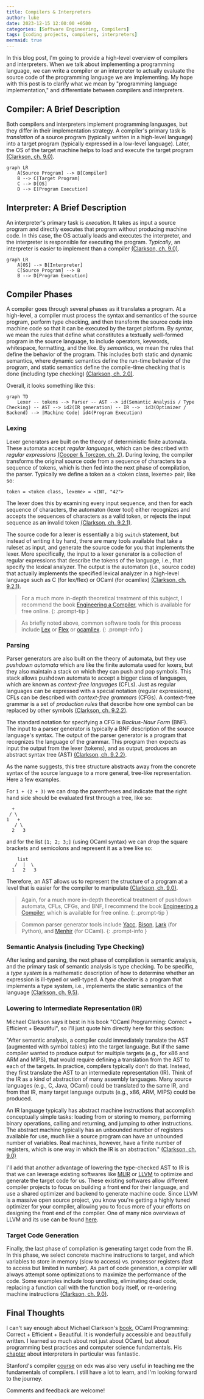 ```yaml
---
title: Compilers & Interpreters
author: luke
date: 2023-12-15 12:00:00 +0500
categories: [Software Engineering, Compilers]
tags: [coding projects, compilers, interpreters]
mermaid: true
---
```


In this blog post, I'm going to provide a high-level overview of compilers and interpreters. When we talk about implementing a programming language, we can write a compiler or an interpreter to actually evaluate the source code of the programming language we are implementing. My hope with this post is to clarify what we mean by "programming language implementation," and differentiate between compilers and interpreters. 

## Compiler: A Brief Description

Both compilers and interpreters implement programming languages, but they differ in their implementation strategy. A compiler's primary task is *translation* of a source program (typically written in a high-level language) into a target program (typically expressed in a low-level language). Later, the OS of the target machine helps to load and execute the target program [(Clarkson, ch. 9.0)](https://cs3110.github.io/textbook/chapters/interp/intro.html).

```mermaid
graph LR
    A[Source Program] --> B[Compiler]
    B --> C[Target Program]
    C --> D[OS]
    D --> E[Program Execution]
```

## Interpreter: A Brief Description

An interpreter's primary task is *execution*. It takes as input a source program and directly executes that program without producing machine code. In this case, the OS actually loads and executes the interpreter, and the interpreter is responsible for executing the program. *Typically*, an interpreter is easier to implement than a compiler [(Clarkson, ch. 9.0)](https://cs3110.github.io/textbook/chapters/interp/intro.html). 

```mermaid
graph LR
    A[OS] --> B[Interpreter]
    C[Source Program] --> B
    B --> D[Program Execution]
```

## Compiler Phases

A compiler goes through several phases as it translates a program. At a high-level, a compiler must process the syntax and semantics of the source program, perform type checking, and then transform the source code into machine code so that it can be executed by the target platform. By *syntax*, we mean the rules that define what constitutes a textually well-formed program in the source language, to include operators, keywords, whitespace, formatting, and the like. By *semantics*, we mean the rules that define the behavior of the program. This includes both static and dynamic semantics, where dynamic semantics define the run-time behavior of the program, and static semantics define the compile-time checking that is done (including type checking) [(Clarkson, ch. 2.0)](https://cs3110.github.io/textbook/chapters/basics/intro.html).

Overall, it looks something like this:


```mermaid
graph TD
    Lexer -- tokens --> Parser -- AST --> id(Semantic Analysis / Type Checking) -- AST --> id2(IR generation) -- IR -->  id3(Optimizer / Backend) --> |Machine Code| id4(Program Execution)
```


### Lexing

Lexer generators are built on the theory of deterministic finite automata. These automata accept *regular languages*, which can be described with *regular expressions* [(Cooper & Torczon, ch. 2)](https://dl.acm.org/doi/pdf/10.5555/2737838]). During lexing, the compiler transforms the original source code from a sequence of characters to a sequence of tokens, which is then fed into the next phase of compilation, the parser. Typically we define a token as a <token class, lexeme> pair, like so:
```
token = <token class, lexeme> = <INT, "42">
```

The lexer does this by examining every input sequence, and then for each sequence of characters, the automaton (lexer tool) either recognizes and accepts the sequences of characters as a valid token, or rejects the input sequence as an invalid token [(Clarkson, ch. 9.2.1)](https://cs3110.github.io/textbook/chapters/interp/parsing.html).

The source code for a lexer is essentially a big `switch` statement, but instead of writing it by hand, there are many tools available that take a ruleset as input, and generate the source code for you that implements the lexer. More specifically, the input to a lexer generator is a collection of regular expressions that describe the tokens of the language, i.e., that specify the lexical analyzer. The output is the automaton (i.e., source code) that actually implements the specified lexical analyzer in a high-level language such as C (for lex/flex) or OCaml (for ocamllex) [(Clarkson, ch. 9.2.1)](https://cs3110.github.io/textbook/chapters/interp/parsing.html).

> For a much more in-depth theoretical treatment of this subject, I recommend the book [Engineering a Compiler](https://dl.acm.org/doi/pdf/10.5555/2737838), which is available for free online.
{: .prompt-tip }

> As briefly noted above, common software tools for this process include [Lex](https://en.wikipedia.org/wiki/Lex_(software)) or [Flex](https://en.wikipedia.org/wiki/Flex_(lexical_analyser_generator)) or [ocamllex](https://v2.ocaml.org/manual/lexyacc.html).
{: .prompt-info }

### Parsing

Parser generators are also built on the theory of automata, but they use *pushdown automata* which are like the finite automata used for lexers, but they also maintain a stack on which they can push and pop symbols. This stack allows pushdown automata to accept a bigger class of languages, which are known as *context-free languages* (CFLs). Just as regular languages can be expressed with a special notation (regular expressions), CFLs can be described with *context-free grammars* (CFGs). A context-free grammar is a set of *production rules* that describe how one symbol can be replaced by other symbols [(Clarkson, ch. 9.2.2)](https://cs3110.github.io/textbook/chapters/interp/parsing.html).

The standard notation for specifying a CFG is *Backus-Naur Form* (BNF). The input to a parser generator is typically a BNF description of the source language's syntax. The output of the parser generator is a program that recognizes the language of the grammar. This program then expects as input the output from the lexer (tokens), and as output, produces an abstract syntax tree (AST) [(Clarkson, ch. 9.2.2)](https://cs3110.github.io/textbook/chapters/interp/parsing.html). 

As the name suggests, this tree structure abstracts away from the concrete syntax of the source language to a more general, tree-like representation. Here a few examples.

For `1 + (2 + 3)` we can drop the parentheses and indicate that the right hand side should be evaluated first through a tree, like so:
```
  +
 / \
1   +
   / \
  2   3
```
and for the list `[1; 2; 3;]` (using OCaml syntax) we can drop the square brackets and semicolons and represent it as a tree like so:
```
    list 
   /  |  \
  1   2   3
```

Therefore, an AST allows us to represent the structure of a program at a level that is easier for the compiler to manipulate [(Clarkson, ch. 9.0)](https://cs3110.github.io/textbook/chapters/interp/intro.html).

> Again, for a much more in-depth theoretical treatment of pushdown automata, CFLs, CFGs, and BNF, I recommend the book [Engineering a Compiler](https://dl.acm.org/doi/pdf/10.5555/2737838), which is available for free online.
{: .prompt-tip }

> Common parser generator tools include [Yacc](https://en.wikipedia.org/wiki/Yacc), [Bison](https://www.gnu.org/software/bison/), [Lark](https://lark-parser.readthedocs.io/en/stable/) (for Python), and [Menhir](https://gallium.inria.fr/~fpottier/menhir/) (for OCaml).
{: .prompt-info }

### Semantic Analysis (including Type Checking)

After lexing and parsing, the next phase of compilation is semantic analysis, and the primary task of semantic analysis is type checking. To be specific, a *type system* is a mathematic description of how to determine whether an expression is ill-typed or well-typed. A *type checker* is a program that implements a type system, i.e., implements the static semantics of the language [(Clarkson, ch. 9.5)](https://cs3110.github.io/textbook/chapters/interp/typecheck.html). 

### Lowering to Intermediate Representation (IR)

Michael Clarkson says it best in his book "OCaml Programming: Correct + Efficient + Beautiful", so I'll just quote him directly here for this section:

"After semantic analysis, a compiler could immediately translate the AST (augmented with symbol tables) into the target language. But if the same compiler wanted to produce output for multiple targets (e.g., for x86 and ARM and MIPS), that would require defining a translation from the AST to each of the targets. In practice, compilers typically don’t do that. Instead, they first translate the AST to an intermediate representation (IR). Think of the IR as a kind of abstraction of many assembly languages. Many source languages (e.g., C, Java, OCaml) could be translated to the same IR, and from that IR, many target language outputs (e.g., x86, ARM, MIPS) could be produced.

An IR language typically has abstract machine instructions that accomplish conceptually simple tasks: loading from or storing to memory, performing binary operations, calling and returning, and jumping to other instructions. The abstract machine typically has an unbounded number of registers available for use, much like a source program can have an unbounded number of variables. Real machines, however, have a finite number of registers, which is one way in which the IR is an abstraction." [(Clarkson, ch. 9.0)](https://cs3110.github.io/textbook/chapters/interp/intro.html)

I'll add that another advantage of lowering the type-checked AST to IR is that we can leverage existing softwares like [MLIR](https://mlir.llvm.org/) or [LLVM](https://llvm.org/) to optimize and generate the target code for us. These existing softwares allow different compiler projects to focus on building a front end for their language, and use a shared optimizer and backend to generate machine code. Since LLVM is a massive open source project, you know you're getting a highly tuned optimizer for your compiler, allowing you to focus more of your efforts on designing the front end of the compiler. One of many nice overviews of LLVM and its use can be found [here](https://aosabook.org/en/v1/llvm.html).

### Target Code Generation

Finally, the last phase of compilation is generating target code from the IR. In this phase, we select concrete machine instructions to target, and which variables to store in memory (slow to access) vs. processor registers (fast to access but limited in number). As part of code generation, a compiler will always attempt some optimizations to maximize the performance of the code. Some examples include loop unrolling, eliminating dead code, replacing a function call with the function body itself, or re-ordering machine instructions [(Clarkson, ch. 9.0)](https://cs3110.github.io/textbook/chapters/interp/intro.html).

## Final Thoughts

I can't say enough about Michael Clarkson's [book](https://cs3110.github.io/textbook/cover.html), OCaml Programming: Correct + Efficient + Beautiful. It is wonderfully accessible and beautifully written. I learned so much about not just about OCaml, but about programming best practices and computer science fundamentals. His [chapter]() about interpreters in particular was fantastic. 

Stanford's compiler [course](https://www.edx.org/learn/computer-science/stanford-university-compilers) on edx was also very useful in teaching me the fundamentals of compilers. I still have a lot to learn, and I'm looking forward to the journey.

Comments and feedback are welcome!
